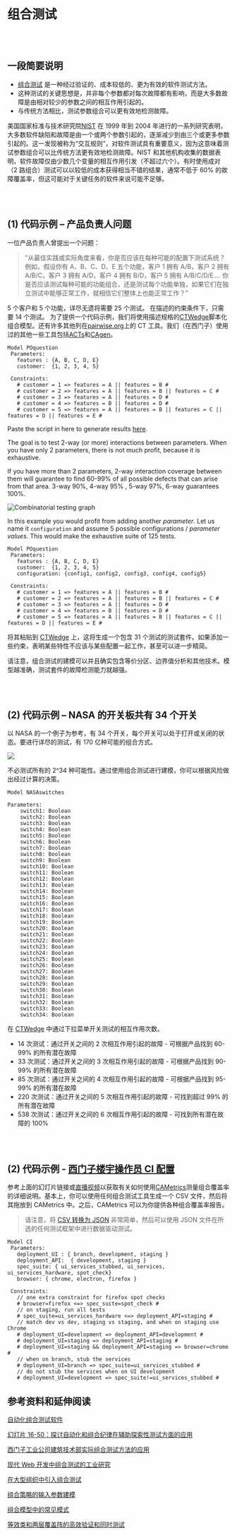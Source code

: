 # 组合测试

<br/><br/>

## 一段简要说明

* [组合测试](http://csrc.nist.gov/Projects/automated-combinatorial-testing-for-software) 是一种经过验证的、成本较低的、更为有效的软件测试方法。
* 这种测试的关键思想是，并非每个参数都对每次故障都有影响，而是大多数故障是由相对较少的参数之间的相互作用引起的。
* 与传统方法相比，测试参数组合可以更有效地检测故障。

美国国家标准与技术研究院[NIST](https://www.nist.gov/) 在 1999 年到 2004 年进行的一系列研究表明，大多数软件缺陷和故障是由一个或两个参数引起的，逐渐减少到由三个或更多参数引起的。这一发现被称为“交互规则”，对软件测试具有重要意义，因为这意味着测试参数组合可以比传统方法更有效地检测故障。NIST 和其他机构收集的数据表明，软件故障仅由少数几个变量的相互作用引发（不超过六个）。有时使用成对（2 路组合）测试可以以较低的成本获得相当不错的结果，通常不低于 60% 的故障覆盖率，但这可能对于关键任务的软件来说可能不足够。

<br/><br/>

## (1) 代码示例 – 产品负责人问题

一位产品负责人曾提出一个问题：
> "从最佳实践或实际角度来看，你是否应该在每种可能的配置下测试系统？
例如，假设你有 A、B、C、D、E 五个功能，客户 1 拥有 A/B，客户 2 拥有 A/B/C，客户 3 拥有 A/D，客户 4 拥有 B/D，客户 5 拥有 A/B/C/D/E....
你是否应该测试每种可能的功能组合，还是测试每个功能单独，如果它们在独立测试中能够正常工作，就相信它们整体上也能正常工作？"

5 个客户和 5 个功能，详尽无遗将需要 25 个测试。
在描述的约束条件下，只需要 14 个测试。
为了提供一个代码示例，我们将使用描述规格的[CTWedge](https://foselab.unibg.it/ctwedge/)脚本化组合模型。还有许多其他列在[pairwise.org](http://pairwise.org/)上的 CT 工具。我们（在西门子）使用过的其他一些工具包括[ACTs](https://csrc.nist.gov/projects/automated-combinatorial-testing-for-software)和[CAgen](https://matris.sba-research.org/tools/cagen/#/workspaces)。

```
Model POquestion
 Parameters:
   features : {A, B, C, D, E}
   customer:  {1, 2, 3, 4, 5}

 Constraints:
   # customer = 1 => features = A || features = B #
   # customer = 2 => features = A || features = B || features = C #
   # customer = 3 => features = A || features = D #
   # customer = 4 => features = B || features = D #
   # customer = 5 => features = A || features = B || features = C || features = D || features = E #
```

Paste the script in here to generate results [here](http://foselab.unibg.it/ctwedge/).

The goal is to test 2-way (or more) interactions between parameters. When you have only 2 parameters, there is not much profit, because it is exhaustive.

If you have more than 2 parameters, 2-way interaction coverage between them will guarantee to find 60-99% of all possible defects that can arise from that area. 3-way 90%, 4-way 95% , 5-way 97%, 6-way guarantees 100%.

![Combinatorial testing graph](../../assets/images/combinatorial-testing/ct-graph.PNG)

In this example you would profit from adding another *parameter*. Let us name it `configuration` and assume 5 possible configurations / *parameter values*. This would make the exhaustive suite of 125 tests.

```Text
Model POquestion
 Parameters:
   features : {A, B, C, D, E}
   customer:  {1, 2, 3, 4, 5}
   configuration: {config1, config2, config3, config4, config5}

 Constraints:
   # customer = 1 => features = A || features = B #
   # customer = 2 => features = A || features = B || features = C #
   # customer = 3 => features = A || features = D #
   # customer = 4 => features = B || features = D #
   # customer = 5 => features = A || features = B || features = C || features = D || features = E #
```

将其粘贴到 [CTWedge](https://foselab.unibg.it/ctwedge/) 上，这将生成一个包含 31 个测试的测试套件。如果添加一些约束，表明某些特性不应该与某些配置一起工作，甚至可以进一步精简。

请注意，组合测试的建模可以并且确实包含等价分区、边界值分析和其他技术。模型越准确，测试套件的故障检测能力就越强。

<br/><br/>

## (2) 代码示例 – NASA 的开关板共有 34 个开关

以 NASA 的一个例子为参考，有 34 个开关，每个开关可以处于打开或关闭的状态。要进行详尽的测试，有 170 亿种可能的组合方式。

![ ](../../assets/images/combinatorial-testing/nasa-switches.PNG)

不必测试所有的 2^34 种可能性。通过使用组合测试进行建模，你可以根据风险做出经过计算的决策。

```text
Model NASAswitches

Parameters:
    switch1: Boolean
    switch2: Boolean
    switch3: Boolean
    switch4: Boolean
    switch5: Boolean
    switch6: Boolean
    switch7: Boolean
    switch8: Boolean
    switch9: Boolean
    switch10: Boolean
    switch11: Boolean
    switch12: Boolean
    switch13: Boolean
    switch14: Boolean
    switch15: Boolean
    switch16: Boolean
    switch17: Boolean
    switch18: Boolean
    switch19: Boolean
    switch20: Boolean
    switch21: Boolean
    switch22: Boolean
    switch23: Boolean
    switch24: Boolean
    switch25: Boolean
    switch26: Boolean
    switch27: Boolean
    switch28: Boolean
    switch29: Boolean
    switch30: Boolean
    switch31: Boolean
    switch32: Boolean
    switch33: Boolean
    switch34: Boolean
```

在 [CTWedge](https://foselab.unibg.it/ctwedge/) 中通过下拉菜单开关测试的相互作用次数。

* 14 次测试：通过开关之间的 2 次相互作用引起的故障 - 可根据产品找到 60-99% 的所有潜在故障
* 33 次测试：通过开关之间的 3 次相互作用引起的故障 - 可根据产品找到 90-99% 的所有潜在故障
* 85 次测试：通过开关之间的 4 次相互作用引起的故障 - 可根据产品找到 95-99% 的所有潜在故障
* 220 次测试：通过开关之间的 5 次相互作用引起的故障 - 可找到超过 99% 的所有潜在故障
* 538 次测试：通过开关之间的 6 次相互作用引起的故障 - 可找到所有潜在故障的 100%

<br/><br/>

## (2) 代码示例 - [西门子楼宇操作员 CI 配置](https://cypress.slides.com/cypress-io/siemens-case-study#/16)

参考上面的幻灯片链接或[直播视频](https://www.youtube.com/watch?v=aMPkaLOpyns&t=1624s)以获取有关如何使用[CAMetrics](https://matris.sba-research.org/tools/cametrics/#/new)测量组合覆盖率的详细说明。基本上，你可以使用任何组合测试工具生成一个 CSV 文件，然后将其拖放到 CAMetrics 中。之后，CAMetrics 可以为你提供各种组合覆盖率报告。

> 请注意，将 [CSV 转换为 JSON](https://www.csvjson.com/csv2json) 非常简单，然后可以使用 JSON 文件在所选的任何测试框架中进行数据驱动测试。

```text
Model CI
 Parameters:
   deployment_UI : { branch, development, staging }
   deployment_API:  { development, staging }
   spec_suite: { ui_services_stubbed, ui_services, ui_services_hardware, spot_check}
   browser: { chrome, electron, firefox }

 Constraints:
   // one extra constraint for firefox spot checks
   # browser=firefox <=> spec_suite=spot_check #
   // on staging, run all tests
   # spec_suite=ui_services_hardware <=> deployment_API=staging #
   // match dev vs dev, staging vs staging, and when on staging use Chrome
   # deployment_UI=development => deployment_API=development #
   # deployment_UI=staging => deployment_API=staging #
   # deployment_UI=staging && deployment_API=staging => browser=chrome #
   // when on branch, stub the services
   # deployment_UI=branch => spec_suite=ui_services_stubbed #
   // do not stub the services when on UI development
   # deployment_UI=development => spec_suite!=ui_services_stubbed #
```

## 参考资料和延伸阅读

[自动化组合测试软件](https://csrc.nist.gov/Projects/automated-combinatorial-testing-for-software)

[幻灯片 16-50：探讨自动化和组合纪律在辅助探索性测试方面的应用](https://prezi.com/tpffqit1yn87/utilization-of-automation-and-combinatorial-disciplines-in-aid-of-exploratory-testing/)

[西门子工业公司建筑技术部实际组合测试方法的应用](https://ieeexplore.ieee.org/document/7899057?section=abstract)

[现代 Web 开发中组合测试的工业研究](https://ieeexplore.ieee.org/document/8728910)

[在大型组织中引入组合测试](https://ieeexplore.ieee.org/document/7085645/)

[组合策略的输入参数建模](http://barbie.uta.edu/~mehra/1%20INPUT%20PARAMETER%20MODELING%20FOR%20COMBINATION%20STRATEGIES.pdf)

[组合模型中的常见模式](http://barbie.uta.edu/~mehra/62_Common%20Patterns%20in%20Combinatorial%20Models.pdf)

[等效类和两层覆盖阵的高效验证和同时测试](https://tsapps.nist.gov/publication/get_pdf.cfm?pub_id=917899)

